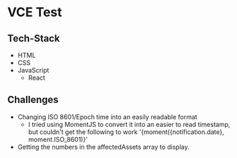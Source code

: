 # VCE Test

## Tech-Stack

+ HTML
+ CSS
+ JavaScript
    + React

## Challenges

+ Changing ISO 8601/Epoch time into an easily readable format
    + I tried using MomentJS to convert it into an easier to read timestamp, but couldn't get the following to work '{moment({notification.date}, moment.ISO_8601)}'
+ Getting the numbers in the affectedAssets array to display.